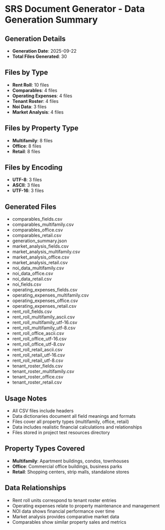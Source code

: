 
# SRS Document Generator - Data Generation Summary

## Generation Details
- **Generation Date**: 2025-09-22
- **Total Files Generated**: 30

## Files by Type
- **Rent Roll**: 10 files
- **Comparables**: 4 files
- **Operating Expenses**: 4 files
- **Tenant Roster**: 4 files
- **Noi Data**: 3 files
- **Market Analysis**: 4 files

## Files by Property Type
- **Multifamily**: 8 files
- **Office**: 8 files
- **Retail**: 8 files

## Files by Encoding
- **UTF-8**: 3 files
- **ASCII**: 3 files
- **UTF-16**: 3 files

## Generated Files
- comparables_fields.csv
- comparables_multifamily.csv
- comparables_office.csv
- comparables_retail.csv
- generation_summary.json
- market_analysis_fields.csv
- market_analysis_multifamily.csv
- market_analysis_office.csv
- market_analysis_retail.csv
- noi_data_multifamily.csv
- noi_data_office.csv
- noi_data_retail.csv
- noi_fields.csv
- operating_expenses_fields.csv
- operating_expenses_multifamily.csv
- operating_expenses_office.csv
- operating_expenses_retail.csv
- rent_roll_fields.csv
- rent_roll_multifamily_ascii.csv
- rent_roll_multifamily_utf-16.csv
- rent_roll_multifamily_utf-8.csv
- rent_roll_office_ascii.csv
- rent_roll_office_utf-16.csv
- rent_roll_office_utf-8.csv
- rent_roll_retail_ascii.csv
- rent_roll_retail_utf-16.csv
- rent_roll_retail_utf-8.csv
- tenant_roster_fields.csv
- tenant_roster_multifamily.csv
- tenant_roster_office.csv
- tenant_roster_retail.csv

## Usage Notes
- All CSV files include headers
- Data dictionaries document all field meanings and formats
- Files cover all property types (multifamily, office, retail)
- Data includes realistic financial calculations and relationships
- Files stored in project test resources directory

## Property Types Covered
- **Multifamily**: Apartment buildings, condos, townhouses
- **Office**: Commercial office buildings, business parks
- **Retail**: Shopping centers, strip malls, standalone stores

## Data Relationships
- Rent roll units correspond to tenant roster entries
- Operating expenses relate to property maintenance and management
- NOI data shows financial performance over time
- Market analysis provides comparative market data
- Comparables show similar property sales and metrics
